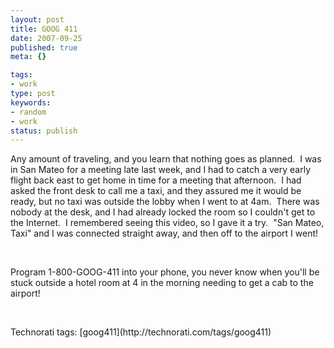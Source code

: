 ```yaml
---
layout: post
title: GOOG 411
date: 2007-09-25
published: true
meta: {}

tags:
- work
type: post
keywords:
- random
- work
status: publish
---
```



Any amount of traveling, and you learn that nothing goes as planned.  I was in San Mateo for a meeting late last week, and I had to catch a very early flight back east to get home in time for a meeting that afternoon.  I had asked the front desk to call me a taxi, and they assured me it would be ready, but no taxi was outside the lobby when I went to at 4am.  There was nobody at the desk, and I had already locked the room so I couldn't get to the Internet.  I remembered seeing this video, so I gave it a try.  "San Mateo, Taxi" and I was connected straight away, and then off to the airport I went!





  <div class="wlWriterSmartContent" style="padding-right: 0px;padding-left: 0px;padding-bottom: 0px;margin: 0px;padding-top: 0px"><div></div></div>





 



Program 1-800-GOOG-411 into your phone, you never know when you'll be stuck outside a hotel room at 4 in the morning needing to get a cab to the airport!



 

  <div class="wlWriterSmartContent" style="padding-right: 0px;padding-left: 0px;padding-bottom: 0px;margin: 0px;padding-top: 0px">Technorati tags: [goog411](http://technorati.com/tags/goog411)</div>
